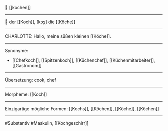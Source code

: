🍳 [[kochen]]

---
🔵 der [[Koch]], [kɔχ]
die [[Köche]]


---
CHARLOTTE: Hallo, meine süßen kleinen [[Köche]].

---
Synonyme:
- [[Chefkoch]], [[Spitzenkoch]], [[Küchenchef]], [[Küchenmitarbeiter]], [[Gastronom]]

---
Übersetzung: cook, chef

---
Morpheme:
[[Koch]]

---
Einzigartige mögliche Formen: [[Kochs]], [[Köchen]], [[Köche]], [[Köchen]]

---
#Substantiv #Maskulin, [[Kochgeschirr]]